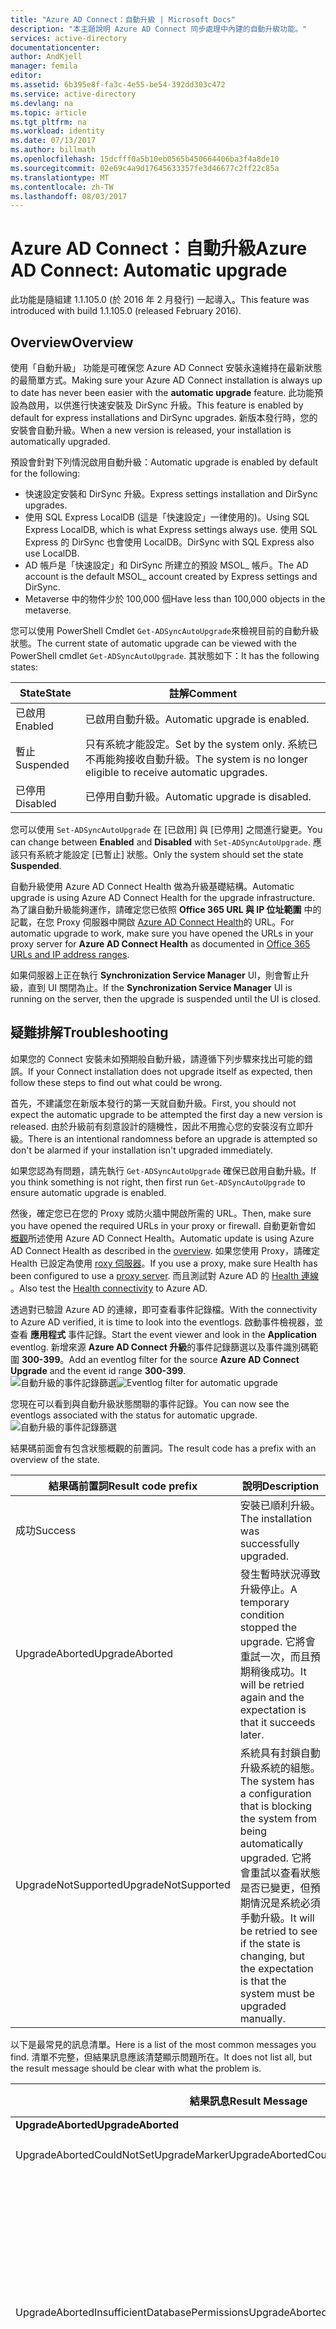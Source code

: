 ```yaml
---
title: "Azure AD Connect：自動升級 | Microsoft Docs"
description: "本主題說明 Azure AD Connect 同步處理中內建的自動升級功能。"
services: active-directory
documentationcenter: 
author: AndKjell
manager: femila
editor: 
ms.assetid: 6b395e8f-fa3c-4e55-be54-392dd303c472
ms.service: active-directory
ms.devlang: na
ms.topic: article
ms.tgt_pltfrm: na
ms.workload: identity
ms.date: 07/13/2017
ms.author: billmath
ms.openlocfilehash: 15dcfff0a5b10eb0565b450664406ba3f4a8de10
ms.sourcegitcommit: 02e69c4a9d17645633357fe3d46677c2ff22c85a
ms.translationtype: MT
ms.contentlocale: zh-TW
ms.lasthandoff: 08/03/2017
---
```

# <a name="azure-ad-connect-automatic-upgrade"></a><span data-ttu-id="4e313-103">Azure AD Connect：自動升級</span><span class="sxs-lookup"><span data-stu-id="4e313-103">Azure AD Connect: Automatic upgrade</span></span>
<span data-ttu-id="4e313-104">此功能是隨組建 1.1.105.0 (於 2016 年 2 月發行) 一起導入。</span><span class="sxs-lookup"><span data-stu-id="4e313-104">This feature was introduced with build 1.1.105.0 (released February 2016).</span></span>

## <a name="overview"></a><span data-ttu-id="4e313-105">Overview</span><span class="sxs-lookup"><span data-stu-id="4e313-105">Overview</span></span>
<span data-ttu-id="4e313-106">使用「自動升級」  功能是可確保您 Azure AD Connect 安裝永遠維持在最新狀態的最簡單方式。</span><span class="sxs-lookup"><span data-stu-id="4e313-106">Making sure your Azure AD Connect installation is always up to date has never been easier with the **automatic upgrade** feature.</span></span> <span data-ttu-id="4e313-107">此功能預設為啟用，以供進行快速安裝及 DirSync 升級。</span><span class="sxs-lookup"><span data-stu-id="4e313-107">This feature is enabled by default for express installations and DirSync upgrades.</span></span> <span data-ttu-id="4e313-108">新版本發行時，您的安裝會自動升級。</span><span class="sxs-lookup"><span data-stu-id="4e313-108">When a new version is released, your installation is automatically upgraded.</span></span>

<span data-ttu-id="4e313-109">預設會針對下列情況啟用自動升級：</span><span class="sxs-lookup"><span data-stu-id="4e313-109">Automatic upgrade is enabled by default for the following:</span></span>

* <span data-ttu-id="4e313-110">快速設定安裝和 DirSync 升級。</span><span class="sxs-lookup"><span data-stu-id="4e313-110">Express settings installation and DirSync upgrades.</span></span>
* <span data-ttu-id="4e313-111">使用 SQL Express LocalDB (這是「快速設定」一律使用的)。</span><span class="sxs-lookup"><span data-stu-id="4e313-111">Using SQL Express LocalDB, which is what Express settings always use.</span></span> <span data-ttu-id="4e313-112">使用 SQL Express 的 DirSync 也會使用 LocalDB。</span><span class="sxs-lookup"><span data-stu-id="4e313-112">DirSync with SQL Express also use LocalDB.</span></span>
* <span data-ttu-id="4e313-113">AD 帳戶是「快速設定」和 DirSync 所建立的預設 MSOL_ 帳戶。</span><span class="sxs-lookup"><span data-stu-id="4e313-113">The AD account is the default MSOL_ account created by Express settings and DirSync.</span></span>
* <span data-ttu-id="4e313-114">Metaverse 中的物件少於 100,000 個</span><span class="sxs-lookup"><span data-stu-id="4e313-114">Have less than 100,000 objects in the metaverse.</span></span>

<span data-ttu-id="4e313-115">您可以使用 PowerShell Cmdlet `Get-ADSyncAutoUpgrade`來檢視目前的自動升級狀態。</span><span class="sxs-lookup"><span data-stu-id="4e313-115">The current state of automatic upgrade can be viewed with the PowerShell cmdlet `Get-ADSyncAutoUpgrade`.</span></span> <span data-ttu-id="4e313-116">其狀態如下：</span><span class="sxs-lookup"><span data-stu-id="4e313-116">It has the following states:</span></span>

| <span data-ttu-id="4e313-117">State</span><span class="sxs-lookup"><span data-stu-id="4e313-117">State</span></span> | <span data-ttu-id="4e313-118">註解</span><span class="sxs-lookup"><span data-stu-id="4e313-118">Comment</span></span> |
| --- | --- |
| <span data-ttu-id="4e313-119">已啟用</span><span class="sxs-lookup"><span data-stu-id="4e313-119">Enabled</span></span> |<span data-ttu-id="4e313-120">已啟用自動升級。</span><span class="sxs-lookup"><span data-stu-id="4e313-120">Automatic upgrade is enabled.</span></span> |
| <span data-ttu-id="4e313-121">暫止</span><span class="sxs-lookup"><span data-stu-id="4e313-121">Suspended</span></span> |<span data-ttu-id="4e313-122">只有系統才能設定。</span><span class="sxs-lookup"><span data-stu-id="4e313-122">Set by the system only.</span></span> <span data-ttu-id="4e313-123">系統已不再能夠接收自動升級。</span><span class="sxs-lookup"><span data-stu-id="4e313-123">The system is no longer eligible to receive automatic upgrades.</span></span> |
| <span data-ttu-id="4e313-124">已停用</span><span class="sxs-lookup"><span data-stu-id="4e313-124">Disabled</span></span> |<span data-ttu-id="4e313-125">已停用自動升級。</span><span class="sxs-lookup"><span data-stu-id="4e313-125">Automatic upgrade is disabled.</span></span> |

<span data-ttu-id="4e313-126">您可以使用 `Set-ADSyncAutoUpgrade` 在 [已啟用] 與 [已停用] 之間進行變更。</span><span class="sxs-lookup"><span data-stu-id="4e313-126">You can change between **Enabled** and **Disabled** with `Set-ADSyncAutoUpgrade`.</span></span> <span data-ttu-id="4e313-127">應該只有系統才能設定 [已暫止] 狀態。</span><span class="sxs-lookup"><span data-stu-id="4e313-127">Only the system should set the state **Suspended**.</span></span>

<span data-ttu-id="4e313-128">自動升級使用 Azure AD Connect Health 做為升級基礎結構。</span><span class="sxs-lookup"><span data-stu-id="4e313-128">Automatic upgrade is using Azure AD Connect Health for the upgrade infrastructure.</span></span> <span data-ttu-id="4e313-129">為了讓自動升級能夠運作，請確定您已依照 **Office 365 URL 與 IP 位址範圍** 中的記載，在您 Proxy 伺服器中開啟 [Azure AD Connect Health](https://support.office.com/article/Office-365-URLs-and-IP-address-ranges-8548a211-3fe7-47cb-abb1-355ea5aa88a2)的 URL。</span><span class="sxs-lookup"><span data-stu-id="4e313-129">For automatic upgrade to work, make sure you have opened the URLs in your proxy server for **Azure AD Connect Health** as documented in [Office 365 URLs and IP address ranges](https://support.office.com/article/Office-365-URLs-and-IP-address-ranges-8548a211-3fe7-47cb-abb1-355ea5aa88a2).</span></span>

<span data-ttu-id="4e313-130">如果伺服器上正在執行 **Synchronization Service Manager** UI，則會暫止升級，直到 UI 關閉為止。</span><span class="sxs-lookup"><span data-stu-id="4e313-130">If the **Synchronization Service Manager** UI is running on the server, then the upgrade is suspended until the UI is closed.</span></span>

## <a name="troubleshooting"></a><span data-ttu-id="4e313-131">疑難排解</span><span class="sxs-lookup"><span data-stu-id="4e313-131">Troubleshooting</span></span>
<span data-ttu-id="4e313-132">如果您的 Connect 安裝未如預期般自動升級，請遵循下列步驟來找出可能的錯誤。</span><span class="sxs-lookup"><span data-stu-id="4e313-132">If your Connect installation does not upgrade itself as expected, then follow these steps to find out what could be wrong.</span></span>

<span data-ttu-id="4e313-133">首先，不建議您在新版本發行的第一天就自動升級。</span><span class="sxs-lookup"><span data-stu-id="4e313-133">First, you should not expect the automatic upgrade to be attempted the first day a new version is released.</span></span> <span data-ttu-id="4e313-134">由於升級前有刻意設計的隨機性，因此不用擔心您的安裝沒有立即升級。</span><span class="sxs-lookup"><span data-stu-id="4e313-134">There is an intentional randomness before an upgrade is attempted so don't be alarmed if your installation isn't upgraded immediately.</span></span>

<span data-ttu-id="4e313-135">如果您認為有問題，請先執行 `Get-ADSyncAutoUpgrade` 確保已啟用自動升級。</span><span class="sxs-lookup"><span data-stu-id="4e313-135">If you think something is not right, then first run `Get-ADSyncAutoUpgrade` to ensure automatic upgrade is enabled.</span></span>

<span data-ttu-id="4e313-136">然後，確定您已在您的 Proxy 或防火牆中開啟所需的 URL。</span><span class="sxs-lookup"><span data-stu-id="4e313-136">Then, make sure you have opened the required URLs in your proxy or firewall.</span></span> <span data-ttu-id="4e313-137">自動更新會如 [概觀](#overview)所述使用 Azure AD Connect Health。</span><span class="sxs-lookup"><span data-stu-id="4e313-137">Automatic update is using Azure AD Connect Health as described in the [overview](#overview).</span></span> <span data-ttu-id="4e313-138">如果您使用 Proxy，請確定 Health 已設定為使用 [roxy 伺服器](../connect-health/active-directory-aadconnect-health-agent-install.md#configure-azure-ad-connect-health-agents-to-use-http-proxy)。</span><span class="sxs-lookup"><span data-stu-id="4e313-138">If you use a proxy, make sure Health has been configured to use a [proxy server](../connect-health/active-directory-aadconnect-health-agent-install.md#configure-azure-ad-connect-health-agents-to-use-http-proxy).</span></span> <span data-ttu-id="4e313-139">而且測試對 Azure AD 的 [Health 連線](../connect-health/active-directory-aadconnect-health-agent-install.md#test-connectivity-to-azure-ad-connect-health-service) 。</span><span class="sxs-lookup"><span data-stu-id="4e313-139">Also test the [Health connectivity](../connect-health/active-directory-aadconnect-health-agent-install.md#test-connectivity-to-azure-ad-connect-health-service) to Azure AD.</span></span>

<span data-ttu-id="4e313-140">透過對已驗證 Azure AD 的連線，即可查看事件記錄檔。</span><span class="sxs-lookup"><span data-stu-id="4e313-140">With the connectivity to Azure AD verified, it is time to look into the eventlogs.</span></span> <span data-ttu-id="4e313-141">啟動事件檢視器，並查看 **應用程式** 事件記錄。</span><span class="sxs-lookup"><span data-stu-id="4e313-141">Start the event viewer and look in the **Application** eventlog.</span></span> <span data-ttu-id="4e313-142">新增來源 **Azure AD Connect 升級**的事件記錄篩選以及事件識別碼範圍 **300-399**。</span><span class="sxs-lookup"><span data-stu-id="4e313-142">Add an eventlog filter for the source **Azure AD Connect Upgrade** and the event id range **300-399**.</span></span>  
<span data-ttu-id="4e313-143">![自動升級的事件記錄篩選](./media/active-directory-aadconnect-feature-automatic-upgrade/eventlogfilter.png)</span><span class="sxs-lookup"><span data-stu-id="4e313-143">![Eventlog filter for automatic upgrade](./media/active-directory-aadconnect-feature-automatic-upgrade/eventlogfilter.png)</span></span>  

<span data-ttu-id="4e313-144">您現在可以看到與自動升級狀態關聯的事件記錄。</span><span class="sxs-lookup"><span data-stu-id="4e313-144">You can now see the eventlogs associated with the status for automatic upgrade.</span></span>  
![自動升級的事件記錄篩選](./media/active-directory-aadconnect-feature-automatic-upgrade/eventlogresult.png)  

<span data-ttu-id="4e313-146">結果碼前面會有包含狀態概觀的前置詞。</span><span class="sxs-lookup"><span data-stu-id="4e313-146">The result code has a prefix with an overview of the state.</span></span>

| <span data-ttu-id="4e313-147">結果碼前置詞</span><span class="sxs-lookup"><span data-stu-id="4e313-147">Result code prefix</span></span> | <span data-ttu-id="4e313-148">說明</span><span class="sxs-lookup"><span data-stu-id="4e313-148">Description</span></span> |
| --- | --- |
| <span data-ttu-id="4e313-149">成功</span><span class="sxs-lookup"><span data-stu-id="4e313-149">Success</span></span> |<span data-ttu-id="4e313-150">安裝已順利升級。</span><span class="sxs-lookup"><span data-stu-id="4e313-150">The installation was successfully upgraded.</span></span> |
| <span data-ttu-id="4e313-151">UpgradeAborted</span><span class="sxs-lookup"><span data-stu-id="4e313-151">UpgradeAborted</span></span> |<span data-ttu-id="4e313-152">發生暫時狀況導致升級停止。</span><span class="sxs-lookup"><span data-stu-id="4e313-152">A temporary condition stopped the upgrade.</span></span> <span data-ttu-id="4e313-153">它將會重試一次，而且預期稍後成功。</span><span class="sxs-lookup"><span data-stu-id="4e313-153">It will be retried again and the expectation is that it succeeds later.</span></span> |
| <span data-ttu-id="4e313-154">UpgradeNotSupported</span><span class="sxs-lookup"><span data-stu-id="4e313-154">UpgradeNotSupported</span></span> |<span data-ttu-id="4e313-155">系統具有封鎖自動升級系統的組態。</span><span class="sxs-lookup"><span data-stu-id="4e313-155">The system has a configuration that is blocking the system from being automatically upgraded.</span></span> <span data-ttu-id="4e313-156">它將會重試以查看狀態是否已變更，但預期情況是系統必須手動升級。</span><span class="sxs-lookup"><span data-stu-id="4e313-156">It will be retried to see if the state is changing, but the expectation is that the system must be upgraded manually.</span></span> |

<span data-ttu-id="4e313-157">以下是最常見的訊息清單。</span><span class="sxs-lookup"><span data-stu-id="4e313-157">Here is a list of the most common messages you find.</span></span> <span data-ttu-id="4e313-158">清單不完整，但結果訊息應該清楚顯示問題所在。</span><span class="sxs-lookup"><span data-stu-id="4e313-158">It does not list all, but the result message should be clear with what the problem is.</span></span>

| <span data-ttu-id="4e313-159">結果訊息</span><span class="sxs-lookup"><span data-stu-id="4e313-159">Result Message</span></span> | <span data-ttu-id="4e313-160">說明</span><span class="sxs-lookup"><span data-stu-id="4e313-160">Description</span></span> |
| --- | --- |
| <span data-ttu-id="4e313-161">**UpgradeAborted**</span><span class="sxs-lookup"><span data-stu-id="4e313-161">**UpgradeAborted**</span></span> | |
| <span data-ttu-id="4e313-162">UpgradeAbortedCouldNotSetUpgradeMarker</span><span class="sxs-lookup"><span data-stu-id="4e313-162">UpgradeAbortedCouldNotSetUpgradeMarker</span></span> |<span data-ttu-id="4e313-163">無法寫入登錄。</span><span class="sxs-lookup"><span data-stu-id="4e313-163">Could not write to the registry.</span></span> |
| <span data-ttu-id="4e313-164">UpgradeAbortedInsufficientDatabasePermissions</span><span class="sxs-lookup"><span data-stu-id="4e313-164">UpgradeAbortedInsufficientDatabasePermissions</span></span> |<span data-ttu-id="4e313-165">內建的系統管理員群組沒有資料庫的權限。</span><span class="sxs-lookup"><span data-stu-id="4e313-165">The built-in administrators group does not have permissions to the database.</span></span> <span data-ttu-id="4e313-166">請手動升級至最新版的 Azure AD Connect 來解決此問題。</span><span class="sxs-lookup"><span data-stu-id="4e313-166">Manually upgrade to the latest version of Azure AD Connect to address this issue.</span></span> |
| <span data-ttu-id="4e313-167">UpgradeAbortedInsufficientDiskSpace</span><span class="sxs-lookup"><span data-stu-id="4e313-167">UpgradeAbortedInsufficientDiskSpace</span></span> |<span data-ttu-id="4e313-168">沒有足夠的光碟空間，以支援升級。</span><span class="sxs-lookup"><span data-stu-id="4e313-168">There is not enough disc space to support an upgrade.</span></span> |
| <span data-ttu-id="4e313-169">UpgradeAbortedSecurityGroupsNotPresent</span><span class="sxs-lookup"><span data-stu-id="4e313-169">UpgradeAbortedSecurityGroupsNotPresent</span></span> |<span data-ttu-id="4e313-170">找不到且無法解析同步處理引擎使用的所有安全性群組。</span><span class="sxs-lookup"><span data-stu-id="4e313-170">Could not find and resolve all security groups used by the sync engine.</span></span> |
| <span data-ttu-id="4e313-171">UpgradeAbortedServiceCanNotBeStarted</span><span class="sxs-lookup"><span data-stu-id="4e313-171">UpgradeAbortedServiceCanNotBeStarted</span></span> |<span data-ttu-id="4e313-172">NT 服務 **Microsoft Azure AD Sync** 無法啟動。</span><span class="sxs-lookup"><span data-stu-id="4e313-172">The NT Service **Microsoft Azure AD Sync** failed to start.</span></span> |
| <span data-ttu-id="4e313-173">UpgradeAbortedServiceCanNotBeStopped</span><span class="sxs-lookup"><span data-stu-id="4e313-173">UpgradeAbortedServiceCanNotBeStopped</span></span> |<span data-ttu-id="4e313-174">NT 服務 **Microsoft Azure AD Sync** 無法停止。</span><span class="sxs-lookup"><span data-stu-id="4e313-174">The NT Service **Microsoft Azure AD Sync** failed to stop.</span></span> |
| <span data-ttu-id="4e313-175">UpgradeAbortedServiceIsNotRunning</span><span class="sxs-lookup"><span data-stu-id="4e313-175">UpgradeAbortedServiceIsNotRunning</span></span> |<span data-ttu-id="4e313-176">NT 服務 **Microsoft Azure AD Sync** 並未執行。</span><span class="sxs-lookup"><span data-stu-id="4e313-176">The NT Service **Microsoft Azure AD Sync** is not running.</span></span> |
| <span data-ttu-id="4e313-177">UpgradeAbortedSyncCycleDisabled</span><span class="sxs-lookup"><span data-stu-id="4e313-177">UpgradeAbortedSyncCycleDisabled</span></span> |<span data-ttu-id="4e313-178">[排程器](active-directory-aadconnectsync-feature-scheduler.md) 中的 SyncCycle 選項已停用。</span><span class="sxs-lookup"><span data-stu-id="4e313-178">The SyncCycle option in the [scheduler](active-directory-aadconnectsync-feature-scheduler.md) has been disabled.</span></span> |
| <span data-ttu-id="4e313-179">UpgradeAbortedSyncExeInUse</span><span class="sxs-lookup"><span data-stu-id="4e313-179">UpgradeAbortedSyncExeInUse</span></span> |<span data-ttu-id="4e313-180">伺服器上的 [Synchronization Service Manager UI](active-directory-aadconnectsync-service-manager-ui.md) 為開啟。</span><span class="sxs-lookup"><span data-stu-id="4e313-180">The [synchronization service manager UI](active-directory-aadconnectsync-service-manager-ui.md) is open on the server.</span></span> |
| <span data-ttu-id="4e313-181">UpgradeAbortedSyncOrConfigurationInProgress</span><span class="sxs-lookup"><span data-stu-id="4e313-181">UpgradeAbortedSyncOrConfigurationInProgress</span></span> |<span data-ttu-id="4e313-182">安裝精靈正在執行或排程器外部已排定同步處理。</span><span class="sxs-lookup"><span data-stu-id="4e313-182">The installation wizard is running or a sync was scheduled outside the scheduler.</span></span> |
| <span data-ttu-id="4e313-183">**UpgradeNotSupported**</span><span class="sxs-lookup"><span data-stu-id="4e313-183">**UpgradeNotSupported**</span></span> | |
| <span data-ttu-id="4e313-184">UpgradeNotSupportedCustomizedSyncRules</span><span class="sxs-lookup"><span data-stu-id="4e313-184">UpgradeNotSupportedCustomizedSyncRules</span></span> |<span data-ttu-id="4e313-185">您已將自己的自訂規則加入組態。</span><span class="sxs-lookup"><span data-stu-id="4e313-185">You have added your own custom rules to the configuration.</span></span> |
| <span data-ttu-id="4e313-186">UpgradeNotSupportedDeviceWritebackEnabled</span><span class="sxs-lookup"><span data-stu-id="4e313-186">UpgradeNotSupportedDeviceWritebackEnabled</span></span> |<span data-ttu-id="4e313-187">您已啟用 [裝置回寫](active-directory-aadconnect-feature-device-writeback.md) 功能。</span><span class="sxs-lookup"><span data-stu-id="4e313-187">You have enabled the [device writeback](active-directory-aadconnect-feature-device-writeback.md) feature.</span></span> |
| <span data-ttu-id="4e313-188">UpgradeNotSupportedGroupWritebackEnabled</span><span class="sxs-lookup"><span data-stu-id="4e313-188">UpgradeNotSupportedGroupWritebackEnabled</span></span> |<span data-ttu-id="4e313-189">您已啟用 [群組回寫](active-directory-aadconnect-feature-preview.md#group-writeback) 功能。</span><span class="sxs-lookup"><span data-stu-id="4e313-189">You have enabled the [group writeback](active-directory-aadconnect-feature-preview.md#group-writeback) feature.</span></span> |
| <span data-ttu-id="4e313-190">UpgradeNotSupportedInvalidPersistedState</span><span class="sxs-lookup"><span data-stu-id="4e313-190">UpgradeNotSupportedInvalidPersistedState</span></span> |<span data-ttu-id="4e313-191">安裝不是快速設定或 DirSync 升級。</span><span class="sxs-lookup"><span data-stu-id="4e313-191">The installation is not an Express settings or a DirSync upgrade.</span></span> |
| <span data-ttu-id="4e313-192">UpgradeNotSupportedMetaverseSizeExceeeded</span><span class="sxs-lookup"><span data-stu-id="4e313-192">UpgradeNotSupportedMetaverseSizeExceeeded</span></span> |<span data-ttu-id="4e313-193">Metaverse 中的物件超過 100,000 個。</span><span class="sxs-lookup"><span data-stu-id="4e313-193">You have more than 100,000 objects in the metaverse.</span></span> |
| <span data-ttu-id="4e313-194">UpgradeNotSupportedMultiForestSetup</span><span class="sxs-lookup"><span data-stu-id="4e313-194">UpgradeNotSupportedMultiForestSetup</span></span> |<span data-ttu-id="4e313-195">您正連接到多個樹系。</span><span class="sxs-lookup"><span data-stu-id="4e313-195">You are connecting to more than one forest.</span></span> <span data-ttu-id="4e313-196">快速安裝只會連接到一個樹系。</span><span class="sxs-lookup"><span data-stu-id="4e313-196">Express setup only connects to one forest.</span></span> |
| <span data-ttu-id="4e313-197">UpgradeNotSupportedNonLocalDbInstall</span><span class="sxs-lookup"><span data-stu-id="4e313-197">UpgradeNotSupportedNonLocalDbInstall</span></span> |<span data-ttu-id="4e313-198">您不是使用 SQL Server Express LocalDB 資料庫。</span><span class="sxs-lookup"><span data-stu-id="4e313-198">You are not using a SQL Server Express LocalDB database.</span></span> |
| <span data-ttu-id="4e313-199">UpgradeNotSupportedNonMsolAccount</span><span class="sxs-lookup"><span data-stu-id="4e313-199">UpgradeNotSupportedNonMsolAccount</span></span> |<span data-ttu-id="4e313-200">[AD 連接器帳戶](active-directory-aadconnect-accounts-permissions.md#active-directory-account)已不再是預設的 MSOL_ 帳戶。</span><span class="sxs-lookup"><span data-stu-id="4e313-200">The [AD Connector account](active-directory-aadconnect-accounts-permissions.md#active-directory-account) is not the default MSOL_ account anymore.</span></span> |
| <span data-ttu-id="4e313-201">UpgradeNotSupportedStagingModeEnabled</span><span class="sxs-lookup"><span data-stu-id="4e313-201">UpgradeNotSupportedStagingModeEnabled</span></span> |<span data-ttu-id="4e313-202">伺服器設定為 [預備模式](active-directory-aadconnectsync-operations.md#staging-mode)。</span><span class="sxs-lookup"><span data-stu-id="4e313-202">The server is set to be in [staging mode](active-directory-aadconnectsync-operations.md#staging-mode).</span></span> |
| <span data-ttu-id="4e313-203">UpgradeNotSupportedUserWritebackEnabled</span><span class="sxs-lookup"><span data-stu-id="4e313-203">UpgradeNotSupportedUserWritebackEnabled</span></span> |<span data-ttu-id="4e313-204">您已啟用 [使用者回寫](active-directory-aadconnect-feature-preview.md#user-writeback) 功能。</span><span class="sxs-lookup"><span data-stu-id="4e313-204">You have enabled the [user writeback](active-directory-aadconnect-feature-preview.md#user-writeback) feature.</span></span> |

## <a name="next-steps"></a><span data-ttu-id="4e313-205">後續步驟</span><span class="sxs-lookup"><span data-stu-id="4e313-205">Next steps</span></span>
<span data-ttu-id="4e313-206">深入了解 [整合內部部署身分識別與 Azure Active Directory](active-directory-aadconnect.md)。</span><span class="sxs-lookup"><span data-stu-id="4e313-206">Learn more about [Integrating your on-premises identities with Azure Active Directory](active-directory-aadconnect.md).</span></span>
